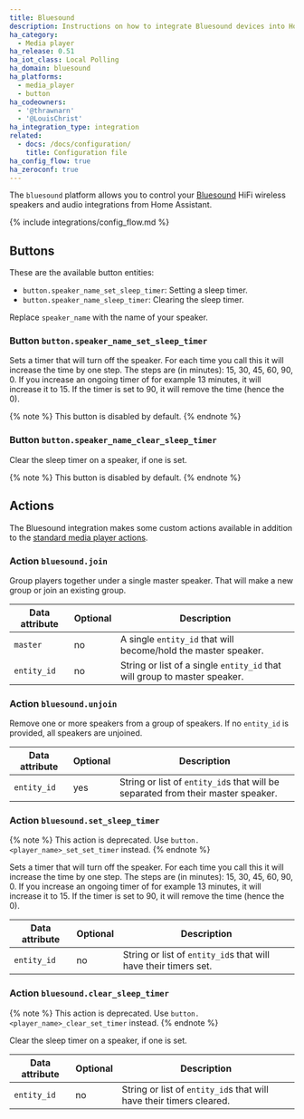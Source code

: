 ```yaml
---
title: Bluesound
description: Instructions on how to integrate Bluesound devices into Home Assistant.
ha_category:
  - Media player
ha_release: 0.51
ha_iot_class: Local Polling
ha_domain: bluesound
ha_platforms:
  - media_player
  - button
ha_codeowners:
  - '@thrawnarn'
  - '@LouisChrist'
ha_integration_type: integration
related:
  - docs: /docs/configuration/
    title: Configuration file
ha_config_flow: true
ha_zeroconf: true
---
```


The `bluesound` platform allows you to control your [Bluesound](https://www.bluesound.com/) HiFi wireless speakers and audio integrations from Home Assistant.

{% include integrations/config_flow.md %}

## Buttons

These are the available button entities:

- `button.speaker_name_set_sleep_timer`: Setting a sleep timer.
- `button.speaker_name_sleep_timer`: Clearing the sleep timer.

Replace `speaker_name` with the name of your speaker.

### Button `button.speaker_name_set_sleep_timer`

Sets a timer that will turn off the speaker. For each time you call this it will increase the time by one step. The steps are (in minutes): 15, 30, 45, 60, 90, 0.
If you increase an ongoing timer of for example 13 minutes, it will increase it to 15. If the timer is set to 90, it will remove the time (hence the 0).

{% note %}
This button is disabled by default.
{% endnote %}

### Button `button.speaker_name_clear_sleep_timer`

Clear the sleep timer on a speaker, if one is set.

{% note %}
This button is disabled by default.
{% endnote %}

## Actions

The Bluesound integration makes some custom actions available in addition to the [standard media player actions](/integrations/media_player/#actions).

### Action `bluesound.join`

Group players together under a single master speaker. That will make a new group or join an existing group.

| Data attribute | Optional | Description                                                               |
| ---------------------- | -------- | ------------------------------------------------------------------------- |
| `master`               | no       | A single `entity_id` that will become/hold the master speaker.            |
| `entity_id`            | no       | String or list of a single `entity_id` that will group to master speaker. |

### Action `bluesound.unjoin`

Remove one or more speakers from a group of speakers. If no `entity_id` is provided, all speakers are unjoined.

| Data attribute | Optional | Description                                                                      |
| ---------------------- | -------- | -------------------------------------------------------------------------------- |
| `entity_id`            | yes      | String or list of `entity_id`s that will be separated from their master speaker. |

### Action `bluesound.set_sleep_timer`

{% note %}
This action is deprecated. Use `button.<player_name>_set_set_timer` instead.
{% endnote %}

Sets a timer that will turn off the speaker. For each time you call this it will increase the time by one step. The steps are (in minutes): 15, 30, 45, 60, 90, 0.
If you increase an ongoing timer of for example 13 minutes, it will increase it to 15. If the timer is set to 90, it will remove the time (hence the 0).

| Data attribute | Optional | Description                                                     |
| ---------------------- | -------- | --------------------------------------------------------------- |
| `entity_id`            | no       | String or list of `entity_id`s that will have their timers set. |

### Action `bluesound.clear_sleep_timer`

{% note %}
This action is deprecated. Use `button.<player_name>_clear_set_timer` instead.
{% endnote %}

Clear the sleep timer on a speaker, if one is set.

| Data attribute | Optional | Description                                                         |
| ---------------------- | -------- | ------------------------------------------------------------------- |
| `entity_id`            | no       | String or list of `entity_id`s that will have their timers cleared. |
